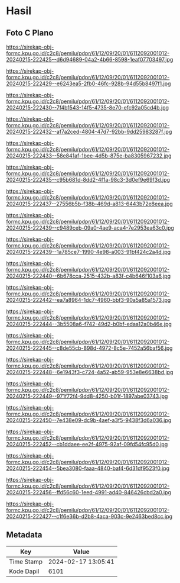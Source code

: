 # Hasil

## Foto C Plano

https://sirekap-obj-formc.kpu.go.id/c2c8/pemilu/pdpr/61/12/09/20/01/6112092001012-20240215-222425--d6d94689-04a2-4b66-8598-1eaf07703497.jpg

https://sirekap-obj-formc.kpu.go.id/c2c8/pemilu/pdpr/61/12/09/20/01/6112092001012-20240215-222429--e6243ea5-2fb0-46fc-928b-94d55b8497f1.jpg

https://sirekap-obj-formc.kpu.go.id/c2c8/pemilu/pdpr/61/12/09/20/01/6112092001012-20240215-222430--7f4b1543-14f5-4735-8e70-efc92a05cd4b.jpg

https://sirekap-obj-formc.kpu.go.id/c2c8/pemilu/pdpr/61/12/09/20/01/6112092001012-20240215-222432--af7a2ced-4804-47d7-92bb-9dd25983287f.jpg

https://sirekap-obj-formc.kpu.go.id/c2c8/pemilu/pdpr/61/12/09/20/01/6112092001012-20240215-222433--58e841af-1bee-4d5b-875e-ba8305967232.jpg

https://sirekap-obj-formc.kpu.go.id/c2c8/pemilu/pdpr/61/12/09/20/01/6112092001012-20240215-222435--c95b681d-8dd2-4f1a-98c3-3d0ef9e69f3d.jpg

https://sirekap-obj-formc.kpu.go.id/c2c8/pemilu/pdpr/61/12/09/20/01/6112092001012-20240215-222437--27556b5b-f38b-469d-a813-6443b72e8eea.jpg

https://sirekap-obj-formc.kpu.go.id/c2c8/pemilu/pdpr/61/12/09/20/01/6112092001012-20240215-222439--c9489ceb-09a0-4ae9-aca4-7e2953ea63c0.jpg

https://sirekap-obj-formc.kpu.go.id/c2c8/pemilu/pdpr/61/12/09/20/01/6112092001012-20240215-222439--1a785ce7-1990-4e98-a003-91bf424c2a4d.jpg

https://sirekap-obj-formc.kpu.go.id/c2c8/pemilu/pdpr/61/12/09/20/01/6112092001012-20240215-222440--6b678cca-2515-432b-a83f-c4b646f103a6.jpg

https://sirekap-obj-formc.kpu.go.id/c2c8/pemilu/pdpr/61/12/09/20/01/6112092001012-20240215-222442--ea7a8964-1dc7-4960-bbf3-90a5a85a1573.jpg

https://sirekap-obj-formc.kpu.go.id/c2c8/pemilu/pdpr/61/12/09/20/01/6112092001012-20240215-222444--3b5508a6-f742-49d2-b0bf-edaa12a0b46e.jpg

https://sirekap-obj-formc.kpu.go.id/c2c8/pemilu/pdpr/61/12/09/20/01/6112092001012-20240215-222445--c8de55cb-898d-4972-8c5e-7452a56baf56.jpg

https://sirekap-obj-formc.kpu.go.id/c2c8/pemilu/pdpr/61/12/09/20/01/6112092001012-20240215-222448--6e1943f3-c724-4a52-ab59-953e8e6638bd.jpg

https://sirekap-obj-formc.kpu.go.id/c2c8/pemilu/pdpr/61/12/09/20/01/6112092001012-20240215-222449--971f72f4-9dd8-4250-b01f-1897abe03743.jpg

https://sirekap-obj-formc.kpu.go.id/c2c8/pemilu/pdpr/61/12/09/20/01/6112092001012-20240215-222450--7e438e09-dc9b-4aef-a3f5-9438f3d6a036.jpg

https://sirekap-obj-formc.kpu.go.id/c2c8/pemilu/pdpr/61/12/09/20/01/6112092001012-20240215-222452--cb1ddaee-ee2f-4975-92af-09fd54fc95d0.jpg

https://sirekap-obj-formc.kpu.go.id/c2c8/pemilu/pdpr/61/12/09/20/01/6112092001012-20240215-222454--5bea3080-faaa-4840-baf4-6d31df9523f0.jpg

https://sirekap-obj-formc.kpu.go.id/c2c8/pemilu/pdpr/61/12/09/20/01/6112092001012-20240215-222456--ffd56c60-1eed-4991-ad40-846426cbd2a0.jpg

https://sirekap-obj-formc.kpu.go.id/c2c8/pemilu/pdpr/61/12/09/20/01/6112092001012-20240215-222427--c1f6e36b-d2b8-4aca-903c-9e2463bed8cc.jpg


## Metadata

| Key        | Value               |
| ---------- | ------------------- |
| Time Stamp | 2024-02-17 13:05:41 |
| Kode Dapil | 6101                |




